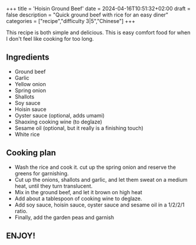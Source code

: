 +++
title = 'Hoisin Ground Beef'
date = 2024-04-16T10:51:32+02:00
draft = false
description = "Quick ground beef with rice for an easy diner"
categories = ["recipe","difficulty 3|5","Chinese"]
+++

This recipe is both simple and delicious. This is easy comfort food for when I don't feel like cooking for too long. 

## Ingredients
* Ground beef
* Garlic
* Yellow onion
* Spring onion
* Shallots
* Soy sauce
* Hoisin sauce
* Oyster sauce (optional, adds umami)
* Shaoxing cooking wine (to deglaze)
* Sesame oil (optional, but it really is a finishing touch)
* White rice

## Cooking plan
* Wash the rice and cook it. cut up the spring onion and reserve the greens for garnishing.
* Cut up the onions, shallots and garlic, and let them sweat on a medium heat, until they turn translucent.
* Mix in the ground beef, and let it brown on high heat
* Add about a tablespoon of cooking wine to deglaze. 
* Add soy sauce, hoisin sauce, oyster sauce and sesame oil in a 1/2/2/1 ratio. 
* Finally, add the garden peas and garnish

## ENJOY!

